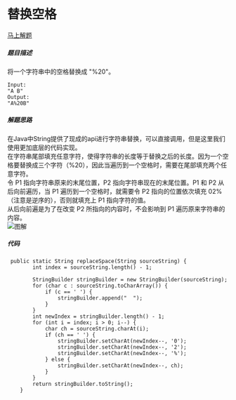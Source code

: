 替换空格
====
[马上解题](https://www.nowcoder.com/practice/4060ac7e3e404ad1a894ef3e17650423?tpId=13&tqId=11155&tPage=1&rp=1&ru=/ta/coding-interviews&qru=/ta/coding-interviews/question-ranking)

##### 题目描述
将一个字符串中的空格替换成 "%20"。
```
Input:
"A B"
Output:
"A%20B"
```
##### 解题思路
在Java中String提供了现成的api进行字符串替换，可以直接调用，但是这里我们使用更加底层的代码实现。  
在字符串尾部填充任意字符，使得字符串的长度等于替换之后的长度。因为一个空格要替换成三个字符（%20），因此当遍历到一个空格时，需要在尾部填充两个任意字符。  
令 P1 指向字符串原来的末尾位置，P2 指向字符串现在的末尾位置。P1 和 P2 从后向前遍历，当 P1 遍历到一个空格时，就需要令 P2 指向的位置依次填充 02%（注意是逆序的），否则就填充上 P1 指向字符的值。  
从后向前遍是为了在改变 P2 所指向的内容时，不会影响到 P1 遍历原来字符串的内容。  
![图解](https://upload-images.jianshu.io/upload_images/8907519-de3fd67b539d9a5a.png?imageMogr2/auto-orient/strip%7CimageView2/2/w/1240)
##### 代码
```
 public static String replaceSpace(String sourceString) {
        int index = sourceString.length() - 1;

        StringBuilder stringBuilder = new StringBuilder(sourceString);
        for (char c : sourceString.toCharArray()) {
            if (c == ' ') {
                stringBuilder.append("  ");
            }
        }
        int newIndex = stringBuilder.length() - 1;
        for (int i = index; i > 0; i--) {
            char ch = sourceString.charAt(i);
            if (ch == ' ') {
                stringBuilder.setCharAt(newIndex--, '0');
                stringBuilder.setCharAt(newIndex--, '2');
                stringBuilder.setCharAt(newIndex--, '%');
            } else {
                stringBuilder.setCharAt(newIndex--, ch);
            }
        }
        return stringBuilder.toString();
    }
```
